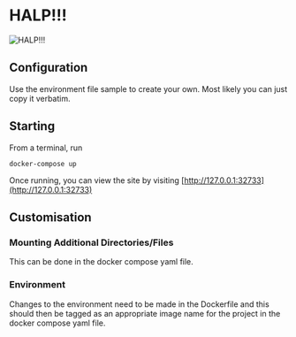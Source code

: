 # HALP!!!
![HALP!!!](https://media3.giphy.com/media/zLBQYkwGGQdJC/giphy.gif?cid=5a38a5a26b4924cbc1f61182b3015727d0166665babfd876&rid=giphy.gif)

## Configuration
Use the environment file sample to create your own. Most likely you can just copy it verbatim.

## Starting
From a terminal, run

```
docker-compose up 
```

Once running, you can view the site by visiting [http://127.0.0.1:32733](http://127.0.0.1:32733)

## Customisation

### Mounting Additional Directories/Files
This can be done in the docker compose yaml file.

### Environment
Changes to the environment need to be made in the Dockerfile and this should then be tagged as an appropriate image name for the project in the docker compose yaml file.
